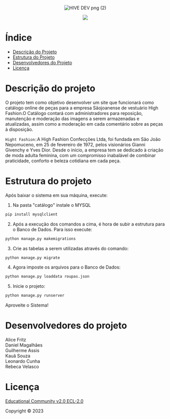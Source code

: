 <p align="center">
  <img src="https://github.com/LeoCorleone/tcc_senai/assets/99774912/750e0128-64f0-40c8-8085-ae8b7a135c8e" alt="HIVE DEV png (2)">
</p>


<p align="center">
<img loading="lazy" src="http://img.shields.io/static/v1?label=STATUS&message=EM%20DESENVOLVIMENTO&color=GREEN&style=for-the-badge"/>
</p>

# Índice 
* [Descrição do Projeto](#-Descrição-do-projeto)
* [Estrutura do Projeto](#Estrutura-do-projeto)
* [Desenvolvedores do Projeto](#Desenvolvedores-do-projeto)
* [Licença](#licença)

# Descrição do projeto
O projeto tem como objetivo desenvolver um site que funcionará como catálogo online de peças para a empresa Sãojoanense de vestuário High Fashion.O Catálogo contará com administradores para reposição, manutenção e moderação das imagens a serem armazenadas e atualizadas, assim como a moderação em cada comentário sobre as peças à disposição.


`Hight Fashion:`A High Fashion Confecções Ltda, foi fundada em São João Nepomuceno, em 25 de fevereiro de 1972, pelos visionários Gianni Givenchy e Yves Dior. Desde o início, a empresa tem se dedicado à criação de moda adulta feminina, com um compromisso inabalável de combinar praticidade, conforto e beleza cotidiana em cada peça.

# Estrutura do projeto
Após baixar o sistema em sua máquina, execute:

1. Na pasta "catálogo" instale o MYSQL

```python
pip install mysqlclient
```

2. Após a execução dos comandos a cima, é hora de subir a estrutura para o Banco de Dados. Para isso execute:

```python
python manage.py makemigrations
```

3. Crie as tabelas a serem utilizadas através do comando:

```python
python manage.py migrate
```

4. Agora imposte os arquivos para o Banco de Dados:

```python
python manage.py loaddata roupas.json
```

5. Inicie o projeto:

```python
python manage.py runserver
```

Aproveite o Sistema!

# Desenvolvedores do projeto

Alice Fritz <br>
Daniel Magalhães <br>
Guilherme Assis <br>
Kauã Souza <br>
Leonardo Cunha <br>
Rebeca Velasco <br>

# Licença
[Educational Community v2.0 ECL-2.0]()

Copyright :copyright: 2023 





 






